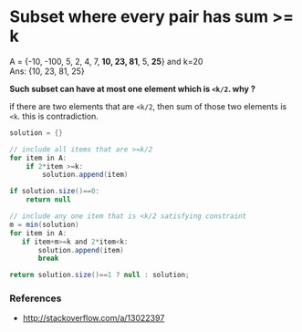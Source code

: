 # Subset where every pair has sum >= k 

A = {-10, -100, 5, 2, 4, 7, **10, 23, 81**, 5, **25**} and k=20  
Ans: {10, 23, 81, 25}

**Such subset can have at most one element which is `<k/2`. why ?**

if there are two elements that are `<k/2`, then sum of those two elements
is `<k`. this is contradiction.

```java
solution = {}

// include all items that are >=k/2
for item in A:
    if 2*item >=k:
        solution.append(item)

if solution.size()==0:
    return null

// include any one item that is <k/2 satisfying constraint
m = min(solution)
for item in A:
   if item+m>=k and 2*item<k:
       solution.append(item)
       break

return solution.size()==1 ? null : solution;
```

### References

* <http://stackoverflow.com/a/13022397>
